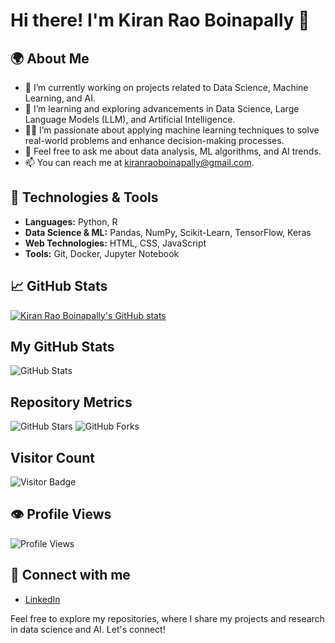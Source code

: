 
# Hi there! I'm Kiran Rao Boinapally 👋

## 🌍 About Me
- 🔭 I’m currently working on projects related to Data Science, Machine Learning, and AI.
- 🌱 I’m learning and exploring advancements in Data Science, Large Language Models (LLM), and Artificial Intelligence.
- 👨‍💻 I’m passionate about applying machine learning techniques to solve real-world problems and enhance decision-making processes.
- 💬 Feel free to ask me about data analysis, ML algorithms, and AI trends.
- 📫 You can reach me at [kiranraoboinapally@gmail.com](mailto:kiranraoboinapally@gmail.com).

## 🚀 Technologies & Tools
- **Languages:** Python, R
- **Data Science & ML:** Pandas, NumPy, Scikit-Learn, TensorFlow, Keras
- **Web Technologies:** HTML, CSS, JavaScript
- **Tools:** Git, Docker, Jupyter Notebook

## 📈 GitHub Stats
[![Kiran Rao Boinapally's GitHub stats](https://github-readme-stats.vercel.app/api?username=kiranraoboinapally&show_icons=true&count_private=true&theme=dark)](https://github.com/kiranraoboinapally)

## My GitHub Stats

![GitHub Stats](https://github-readme-stats.vercel.app/api?username=kiranraoboinapally&show_icons=true&count_private=true)

## Repository Metrics

![GitHub Stars](https://img.shields.io/github/stars/kiranraoboinapally/digantaraproject?style=social)
![GitHub Forks](https://img.shields.io/github/forks/kiranraoboinapally/digantaraproject?style=social)

## Visitor Count

![Visitor Badge](https://visitor-badge.glitch.me/badge?page_id=kiranraoboinapally.digantaraproject)


## 👁️ Profile Views
![Profile Views](https://komarev.com/ghpvc/?username=kiranraoboinapally)

## 🔗 Connect with me
- [LinkedIn](https://www.linkedin.com/in/kiranrao07)

Feel free to explore my repositories, where I share my projects and research in data science and AI. Let's connect!








<!---
kiranraoboinapally/kiranraoboinapally is a ✨ special ✨ repository because its `README.md` (this file) appears on your GitHub profile.
You can click the Preview link to take a look at your changes.
--->

